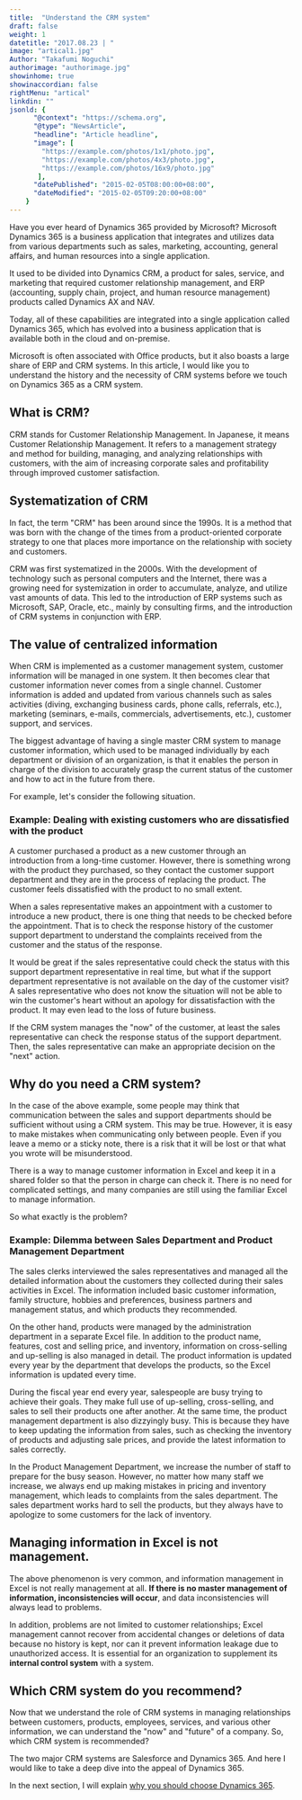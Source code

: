 ```yaml
---
title:  "Understand the CRM system"
draft: false
weight: 1
datetitle: "2017.08.23 | "
image: "artical1.jpg"
Author: "Takafumi Noguchi"
authorimage: "authorimage.jpg"
showinhome: true
showinaccordian: false
rightMenu: "artical"
linkdin: ""
jsonld: {
      "@context": "https://schema.org",
      "@type": "NewsArticle",
      "headline": "Article headline",
      "image": [
        "https://example.com/photos/1x1/photo.jpg",
        "https://example.com/photos/4x3/photo.jpg",
        "https://example.com/photos/16x9/photo.jpg"
       ],
      "datePublished": "2015-02-05T08:00:00+08:00",
      "dateModified": "2015-02-05T09:20:00+08:00"
    }
---
```

<!-- Intro  -->
Have you ever heard of Dynamics 365 provided by Microsoft? Microsoft Dynamics 365 is a business application that integrates and utilizes data from various departments such as sales, marketing, accounting, general affairs, and human resources into a single application.

It used to be divided into Dynamics CRM, a product for sales, service, and marketing that required customer relationship management, and ERP (accounting, supply chain, project, and human resource management) products called Dynamics AX and NAV.

Today, all of these capabilities are integrated into a single application called Dynamics 365, which has evolved into a business application that is available both in the cloud and on-premise.

Microsoft is often associated with Office products, but it also boasts a large share of ERP and CRM systems. In this article, I would like you to understand the history and the necessity of CRM systems before we touch on Dynamics 365 as a CRM system.


## What is CRM?
CRM stands for Customer Relationship Management. In Japanese, it means Customer Relationship Management. It refers to a management strategy and method for building, managing, and analyzing relationships with customers, with the aim of increasing corporate sales and profitability through improved customer satisfaction.

## Systematization of CRM
In fact, the term "CRM" has been around since the 1990s. It is a method that was born with the change of the times from a product-oriented corporate strategy to one that places more importance on the relationship with society and customers.

CRM was first systematized in the 2000s. With the development of technology such as personal computers and the Internet, there was a growing need for systemization in order to accumulate, analyze, and utilize vast amounts of data. This led to the introduction of ERP systems such as Microsoft, SAP, Oracle, etc., mainly by consulting firms, and the introduction of CRM systems in conjunction with ERP.

## The value of centralized information
When CRM is implemented as a customer management system, customer information will be managed in one system. It then becomes clear that customer information never comes from a single channel. Customer information is added and updated from various channels such as sales activities (diving, exchanging business cards, phone calls, referrals, etc.), marketing (seminars, e-mails, commercials, advertisements, etc.), customer support, and services.

The biggest advantage of having a single master CRM system to manage customer information, which used to be managed individually by each department or division of an organization, is that it enables the person in charge of the division to accurately grasp the current status of the customer and how to act in the future from there.

For example, let's consider the following situation.
### Example: Dealing with existing customers who are dissatisfied with the product
A customer purchased a product as a new customer through an introduction from a long-time customer. However, there is something wrong with the product they purchased, so they contact the customer support department and they are in the process of replacing the product. The customer feels dissatisfied with the product to no small extent.

When a sales representative makes an appointment with a customer to introduce a new product, there is one thing that needs to be checked before the appointment. That is to check the response history of the customer support department to understand the complaints received from the customer and the status of the response.

It would be great if the sales representative could check the status with this support department representative in real time, but what if the support department representative is not available on the day of the customer visit? A sales representative who does not know the situation will not be able to win the customer's heart without an apology for dissatisfaction with the product. It may even lead to the loss of future business.

If the CRM system manages the "now" of the customer, at least the sales representative can check the response status of the support department. Then, the sales representative can make an appropriate decision on the "next" action.

## Why do you need a CRM system?
In the case of the above example, some people may think that communication between the sales and support departments should be sufficient without using a CRM system. This may be true. However, it is easy to make mistakes when communicating only between people. Even if you leave a memo or a sticky note, there is a risk that it will be lost or that what you wrote will be misunderstood.

There is a way to manage customer information in Excel and keep it in a shared folder so that the person in charge can check it. There is no need for complicated settings, and many companies are still using the familiar Excel to manage information.

So what exactly is the problem?
### Example: Dilemma between Sales Department and Product Management Department
The sales clerks interviewed the sales representatives and managed all the detailed information about the customers they collected during their sales activities in Excel. The information included basic customer information, family structure, hobbies and preferences, business partners and management status, and which products they recommended.

On the other hand, products were managed by the administration department in a separate Excel file. In addition to the product name, features, cost and selling price, and inventory, information on cross-selling and up-selling is also managed in detail. The product information is updated every year by the department that develops the products, so the Excel information is updated every time.

During the fiscal year end every year, salespeople are busy trying to achieve their goals. They make full use of up-selling, cross-selling, and sales to sell their products one after another. At the same time, the product management department is also dizzyingly busy. This is because they have to keep updating the information from sales, such as checking the inventory of products and adjusting sale prices, and provide the latest information to sales correctly.

In the Product Management Department, we increase the number of staff to prepare for the busy season. However, no matter how many staff we increase, we always end up making mistakes in pricing and inventory management, which leads to complaints from the sales department. The sales department works hard to sell the products, but they always have to apologize to some customers for the lack of inventory.

## Managing information in Excel is not management.
The above phenomenon is very common, and information management in Excel is not really management at all. **If there is no master management of information, inconsistencies will occur**, and data inconsistencies will always lead to problems.

In addition, problems are not limited to customer relationships; Excel management cannot recover from accidental changes or deletions of data because no history is kept, nor can it prevent information leakage due to unauthorized access. It is essential for an organization to supplement its **internal control system** with a system.

## Which CRM system do you recommend?
Now that we understand the role of CRM systems in managing relationships between customers, products, employees, services, and various other information, we can understand the "now" and "future" of a company. So, which CRM system is recommended?

The two major CRM systems are Salesforce and Dynamics 365. And here I would like to take a deep dive into the appeal of Dynamics 365.

In the next section, I will explain [why you should choose Dynamics 365]().
&nbsp;

